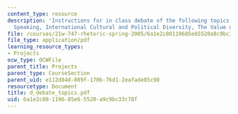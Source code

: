 ```yaml
---
content_type: resource
description: 'Instructions for in class debate of the following topics: Writing versus
  Speaking, International Cultural and Political Diversity, The Value of Technology.'
file: /courses/21w-747-rhetoric-spring-2005/6a1e2c80119685e65520a9c9bc33c78f_d_debate_topics.pdf
file_type: application/pdf
learning_resource_types:
- Projects
ocw_type: OCWFile
parent_title: Projects
parent_type: CourseSection
parent_uid: e112d84d-089f-170b-76d1-2eafade85c98
resourcetype: Document
title: d_debate_topics.pdf
uid: 6a1e2c80-1196-85e6-5520-a9c9bc33c78f
---
```

